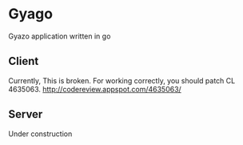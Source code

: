 Gyago
=====

Gyazo application written in go

Client
------

Currently, This is broken.
For working correctly, you should patch CL 4635063.
http://codereview.appspot.com/4635063/

Server
------

Under construction

